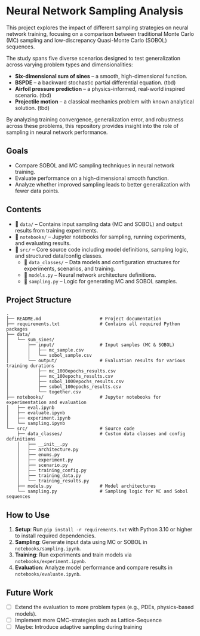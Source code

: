# Neural Network Sampling Analysis

This project explores the impact of different sampling strategies on neural network training, focusing on a comparison between traditional Monte Carlo (MC) sampling and low-discrepancy Quasi-Monte Carlo (SOBOL) sequences.

The study spans five diverse scenarios designed to test generalization across varying problem types and dimensionalities:
- **Six-dimensional sum of sines** – a smooth, high-dimensional function.
- **BSPDE** – a backward stochastic partial differential equation. (tbd)
- **Airfoil pressure prediction** – a physics-informed, real-world inspired scenario. (tbd)
- **Projectile motion** – a classical mechanics problem with known analytical solution. (tbd)

By analyzing training convergence, generalization error, and robustness across these problems, this repository provides insight into the role of sampling in neural network performance.

## Goals
- Compare SOBOL and MC sampling techniques in neural network training.
- Evaluate performance on a high-dimensional smooth function.
- Analyze whether improved sampling leads to better generalization with fewer data points.

## Contents
- 📁 `data/` – Contains input sampling data (MC and SOBOL) and output results from training experiments.
- 📁 `notebooks/` – Jupyter notebooks for sampling, running experiments, and evaluating results.
- 📁 `src/` – Core source code including model definitions, sampling logic, and structured data/config classes.
  - 📁 `data_classes/` – Data models and configuration structures for experiments, scenarios, and training.
  - 📄 `models.py` – Neural network architecture definitions.
  - 📄 `sampling.py` – Logic for generating MC and SOBOL samples.

## Project Structure

```text
.
├── README.md                      # Project documentation
├── requirements.txt               # Contains all required Python packages
├── data/
│   └── sum_sines/
│       ├── input/                 # Input samples (MC & SOBOL)
│       │   ├── mc_sample.csv
│       │   └── sobol_sample.csv
│       └── output/                # Evaluation results for various training durations
│           ├── mc_1000epochs_results.csv
│           ├── mc_100epochs_results.csv
│           ├── sobol_1000epochs_results.csv
│           ├── sobol_100epochs_results.csv
│           └── together.csv
├── notebooks/                     # Jupyter notebooks for experimentation and evaluation
│   ├── eval.ipynb
│   ├── evaluate.ipynb
│   ├── experiment.ipynb
│   └── sampling.ipynb
└── src/                           # Source code
    ├── data_classes/              # Custom data classes and config definitions
    │   ├── __init__.py
    │   ├── architecture.py
    │   ├── enums.py
    │   ├── experiment.py
    │   ├── scenario.py
    │   ├── training_config.py
    │   ├── training_data.py
    │   └── training_results.py
    ├── models.py                  # Model architectures
    └── sampling.py                # Sampling logic for MC and Sobol sequences
```

## How to Use
1. **Setup**: Run `pip install -r requirements.txt` with Python 3.10 or higher to install required dependencies.
2. **Sampling**: Generate input data using MC or SOBOL in `notebooks/sampling.ipynb`.
3. **Training**: Run experiments and train models via `notebooks/experiment.ipynb`.
4. **Evaluation**: Analyze model performance and compare results in `notebooks/evaluate.ipynb`.

## Future Work
- [ ] Extend the evaluation to more problem types (e.g., PDEs, physics-based models).
- [ ] Implement more QMC-strategies such as Lattice-Sequence
- [ ] Maybe: Introduce adaptive sampling during training
